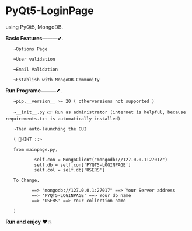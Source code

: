 # PyQt5-LoginPage
using PyQt5, MongoDB. 

**Basic Features———✔**.

       ¬Options Page
   
       ¬User validation
   
       ¬Email Validation
   
       ¬Establish with MongoDB-Community

**Run Programe———✔**.

       ¬pip.__version__ >= 20 ( otherversions not supported )
   
       ¬__init__.py 👉 Run as administrator (internet is helpful, because requirements.txt is automatically installed)
   
       ¬Then auto-launching the GUI
   
       ( 💨HINT ::> 

       from mainpage.py,

               self.con = MongoClient("mongodb://127.0.0.1:27017")
               self.db = self.con['PYQT5-LOGINPAGE']
               self.col = self.db['USERS'] 

       To Change, 

              ==> "mongodb://127.0.0.1:27017" ==> Your Server address
              ==> 'PYQT5-LOGINPAGE' ==> Your db name
              ==> 'USERS' ==> Your collection name
              
       )

**Run and enjoy** ❤💥
  
